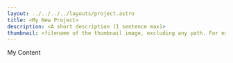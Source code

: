 ```yaml
---
layout: ../../../../layouts/project.astro
title: <My New Project>
description: <A short description (1 sentence max)>
thumbnail: <filename of the thumbnail image, excluding any path. For example, 'thumbnail.jpg'>
---
```


My Content
